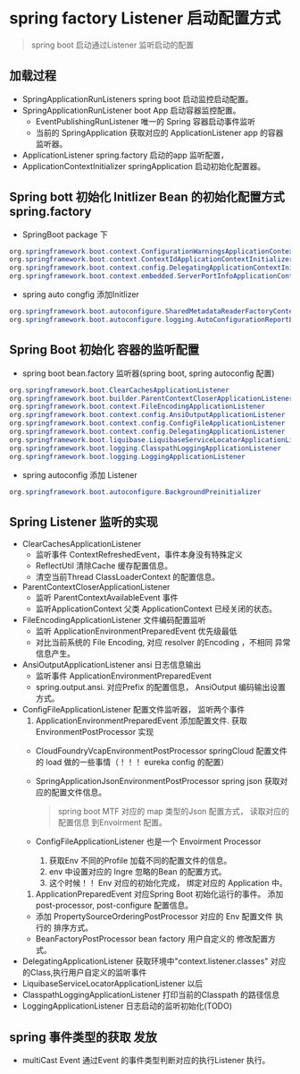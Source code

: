 # spring factory Listener 启动配置方式

> spring boot 启动通过Listener 监听启动的配置

## 加载过程

- SpringApplicationRunListeners spring boot 启动监控启动配置。
- SpringApplicationRunListener boot App 启动容器监控配置。
  - EventPublishingRunListener 唯一的 Spring 容器启动事件监听
  - 当前的 SpringApplication 获取对应的 ApplicationListener app 的容器监听器。
- ApplicationListener spring.factory 启动的app 监听配置，
- ApplicationContextInitializer springApplication 启动初始化配置器。

## Spring bott 初始化 Initlizer Bean 的初始化配置方式 spring.factory

- SpringBoot package 下

```java
org.springframework.boot.context.ConfigurationWarningsApplicationContextInitializer
org.springframework.boot.context.ContextIdApplicationContextInitializer
org.springframework.boot.context.config.DelegatingApplicationContextInitializer
org.springframework.boot.context.embedded.ServerPortInfoApplicationContextInitializer
```

- spring auto congfig 添加Initlizer

```java
org.springframework.boot.autoconfigure.SharedMetadataReaderFactoryContextInitializer
org.springframework.boot.autoconfigure.logging.AutoConfigurationReportLoggingInitializer
```

## Spring Boot 初始化 容器的监听配置

- spring boot bean.factory 监听器(spring boot, spring autoconfig 配置)

```java
org.springframework.boot.ClearCachesApplicationListener
org.springframework.boot.builder.ParentContextCloserApplicationListener
org.springframework.boot.context.FileEncodingApplicationListener
org.springframework.boot.context.config.AnsiOutputApplicationListener
org.springframework.boot.context.config.ConfigFileApplicationListener
org.springframework.boot.context.config.DelegatingApplicationListener
org.springframework.boot.liquibase.LiquibaseServiceLocatorApplicationListener
org.springframework.boot.logging.ClasspathLoggingApplicationListener
org.springframework.boot.logging.LoggingApplicationListener
```

- spring autoconfig 添加 Listener

```java
org.springframework.boot.autoconfigure.BackgroundPreinitializer
```

## Spring Listener 监听的实现

- ClearCachesApplicationListener
  - 监听事件 ContextRefreshedEvent，事件本身没有特殊定义
  - ReflectUtil 清除Cache 缓存配置信息。
  - 清空当前Thread ClassLoaderContext 的配置信息。
- ParentContextCloserApplicationListener 
  - 监听 ParentContextAvailableEvent 事件
  - 监听ApplicationContext  父类 ApplicationContext 已经关闭的状态。
- FileEncodingApplicationListener 文件编码配置监听
  - 监听 ApplicationEnvironmentPreparedEvent 优先级最低
  - 对比当前系统的 File Encoding, 对应 resolver 的Encoding ，不相同 异常信息产生。
- AnsiOutputApplicationListener ansi 日志信息输出
  - 监听事件 ApplicationEnvironmentPreparedEvent
  - spring.output.ansi. 对应Prefix 的配置信息， AnsiOutput 编码输出设置方式。
- ConfigFileApplicationListener 配置文件监听器， 监听两个事件
  1. ApplicationEnvironmentPreparedEvent 添加配置文件. 获取 EnvironmentPostProcessor 实现
    - CloudFoundryVcapEnvironmentPostProcessor springCloud 配置文件的 load 做的一些事情（！！！ eureka config 的配置）
    - SpringApplicationJsonEnvironmentPostProcessor spring json 获取对应的配置文件信息。 
      > spring boot MTF 对应的 map 类型的Json 配置方式， 读取对应的配置信息 到Envoirment 配置。

    - ConfigFileApplicationListener 也是一个 Envoirment Processor
      1. 获取Env 不同的Profile 加载不同的配置文件的信息。
      1. env 中设置对应的 Ingre 忽略的Bean 的配置方式。
      1. 这个时候！！ Env 对应的初始化完成， 绑定对应的 Application 中。
  1. ApplicationPreparedEvent 对应Spring Boot 初始化运行的事件。 添加 post-processor, post-configure 配置信息。
    - 添加 PropertySourceOrderingPostProcessor 对应的 Env 配置文件 执行的 排序方式。
    - BeanFactoryPostProcessor bean factory 用户自定义的 修改配置方式。
- DelegatingApplicationListener 获取环境中"context.listener.classes" 对应的Class,执行用户自定义的监听事件
- LiquibaseServiceLocatorApplicationListener 以后
- ClasspathLoggingApplicationListener 打印当前的Classpath 的路径信息
- LoggingApplicationListener 日志启动的监听初始化(TODO)

## spring 事件类型的获取 发放

- multiCast Event 通过Event 的事件类型判断对应的执行Listener 执行。

